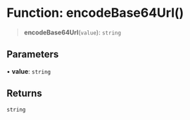 # Function: encodeBase64Url()

> **encodeBase64Url**(`value`): `string`

## Parameters

• **value**: `string`

## Returns

`string`
